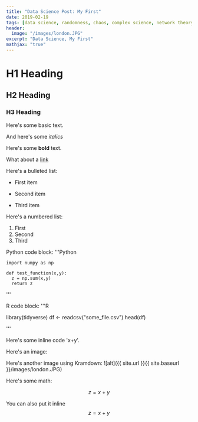 ```yaml
---
title: "Data Science Post: My First"
date: 2019-02-19
tags: [data science, randomness, chaos, complex science, network theory]
header:
  image: "/images/london.JPG"
excerpt: "Data Science, My First"
mathjax: "true"
---
```


# H1 Heading

## H2 Heading

### H3 Heading

Here's some basic text.

And here's some *italics*

Here's some **bold** text.

What about a [link](https://github.com/albertyumol)

Here's a bulleted list:
* First item
+ Second item
- Third item

Here's a numbered list:
1. First
2. Second
3. Third

Python code block:
'''Python

	import numpy as np
	
	def test_function(x,y):
	  z = np.sum(x,y)
	  return z
'''

R code block:
'''R

library(tidyverse)
df <- readcsv("some_file.csv")
head(df)

'''

Here's some inline code 'x+y'.

Here's an image: 
<img src="{{ site.url }}{{ site.baseurl }}/images/london.JPG" alt="">

Here's another image using Kramdown:
![alt]({{ site.url }}{{ site.baseurl }}/images/london.JPG)

Here's some math:

$$z=x+y$$

You can also put it inline $$z=x+y$$